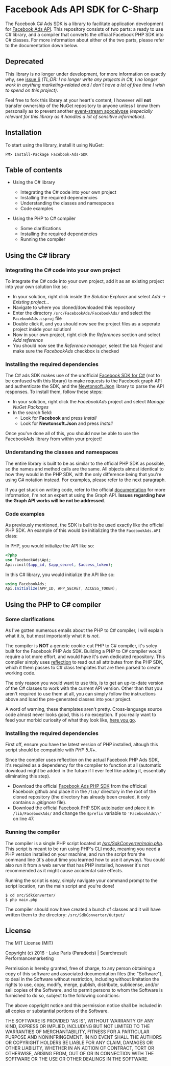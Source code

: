 # Facebook Ads API SDK for C-Sharp 
The Facebook C# Ads SDK is a library to facilitate application development for [Facebook Ads API](https://developers.facebook.com/docs/ads-api). This repository consists of two parts: a ready to use C# library, and a compiler that converts the official Facebook PHP SDK into C# classes. For more information about either of the two parts, please refer to the documentation down below.

## Deprecated
This library is no longer under development, for more information on exactly why, see [issue 6](https://github.com/Paradoxis/Facebook-CSharp-Ads-SDK/issues/6) *(TL;DR: I no longer write any projects in C#, I no longer work in anything marketing-related and I don't have a lot of free time I wish to spend on this project)*. 

Feel free to fork this library at your heart's content, I however will **not** transfer ownership of the NuGet repository to anyone unless I know them personally as to prevent another [event-stream apocalypse](https://github.com/dominictarr/event-stream/issues/116) *(especially relevant for this library as it handles a lot of sensitive information)*.

## Installation
To start using the library, install it using NuGet:
```
PM> Install-Package Facebook-Ads-SDK
```

## Table of contents
* Using the C# library
  * Integrating the C# code into your own project
  * Installing the required dependencies
  * Understanding the classes and namespaces
  * Code examples
  
* Using the PHP to C# compiler
  * Some clarifications
  * Installing the required dependencies
  * Running the compiler

## Using the C# library
### Integrating the C# code into your own project
To integrate the C# code into your own project, add it as an existing project into your own solution like so:
* In your solution, right click inside the *Solution Explorer* and select *Add -> Existing project...*
* Navigate to where you cloned/downloaded this repository
* Enter the directory `/src/FacebookAds/FacebookAds/` and select the `FacebookAds.csproj` file
* Double click it, and you should now see the project files as a seperate project inside your solution!
* Now in your own project, right click the *References* section and select *Add reference*
* You should now see the *Reference manager*, select the tab *Project* and make sure the *FacebookAds* checkbox is checked

### Installing the required dependencies
The C# ads SDK makes use of the unofficial [Facebook SDK for C#](https://github.com/facebook-csharp-sdk/facebook-csharp-sdk) (not to be confused with this library) to make requests to the Facebook graph API and authenticate the SDK, and the [Newtonsoft.Json](https://github.com/JamesNK/Newtonsoft.Json) library to parse the API responses. To install them, follow these steps:
* In your solution, right click the *FacebookAds* project and select *Manage NuGet Packages*
* In the search field:
  * Look for **Facebook** and press *Install*
  * Look for **Newtonsoft.Json** and press *Install*

Once you've done all of this, you should now be able to use the FacebookAds library from within your project!

### Understanding the classes and namespaces
The entire library is built to be as similar to the official PHP SDK as possible, so the names and method calls are the same. All objects almost identical to how they would in the PHP SDK, with the only difference being that you're using C# notation instead. For examples, please refer to the next paragraph. 

If you get stuck on writing code, refer to the official [documentation](https://developers.facebook.com/docs/marketing-api/reference/) for more information, I'm not an expert at using the Graph API. **Issues regarding how the Graph API works will be not be addressed**.

### Code examples
As previously mentioned, the SDK is built to be used exactly like the official PHP SDK. An example of this would be initializing the the `FacebookAds.API` class:

In PHP, you would initialize the API like so:

```php
<?php
use FacebookAds\Api;
Api::init($app_id, $app_secret, $access_token);
```

In this C# library, you would initialize the API like so:

```C#
using FacebookAds;
Api.Initialize(APP_ID, APP_SECRET, ACCESS_TOKEN);
```


## Using the PHP to C# compiler
### Some clarifications
As I've gotten numerous emails about the PHP to C# compiler, I will explain what it *is*, but most importantly what it *is not*. 

The compiler is **NOT** a generic cookie-cut PHP to C# compiler, it's soley built for the Facebook PHP Ads SDK. Building a PHP to C# compiler would require a lot more effort, and would have it's own dedicated repository. This compiler simply uses [reflection](https://en.wikipedia.org/wiki/Reflection_(computer_programming)) to read out all attributes from the PHP SDK, which it them passes to C# class templates that are then parsed to create working code.

The only reason you would want to use this, is to get an up-to-date version of the C# classes to work with the current API version. Other than that you aren't required to use them at all, you can simply follow the instructions above and load the pre-generated classes into your project.

A word of warning, these themplates aren't pretty. Cross-language source code almost never looks good, this is no exception. If you really want to feed your morbid curiosity of what they look like, [here you go](src/SdkConverter/SdkConverter/Templates/).

### Installing the required dependencies
First off, ensure you have the latest version of PHP installed, altough this script should be compatible with *PHP 5.X*+.

Since the compiler uses reflection on the actual Facebook PHP Ads SDK, it's required as a dependency for the compiler to function at all (automatic download might be added in the future if I ever feel like adding it, essentially eliminating this step).

* Download the official [Facebook Ads PHP SDK](https://github.com/facebook/facebook-php-ads-sdk) from the officical Facebook github and place it in the `/lib/` directory in the root of the cloned repository (the directory has already been created, it only contains a *.gitignore* file).
* Download the official [Facebook PHP SDK autoloader](https://github.com/facebook/facebook-php-sdk-v4/blob/master/src/Facebook/autoload.php) and place it in `/lib/FacebookAds/` and change the `$prefix` variable to `'FacebookAds\\'` on line 47.

### Running the compiler
The compiler is a single PHP script located at *[/src/SdkConverter/main.php](src/SdkConverter/main.php)*. This script is meant to be run using PHP's CLI mode, meaning you need a PHP version installed on your machine, and run the script from the command line (it's about time you learned how to use it anyway). You could also run it from a web server that has PHP installed, however it's not recommended as it might cause accidental side effects.

Running the script is easy, simply navigate your command prompt to the script location, run the main script and you're done!

    $ cd src/SdkConverter/
    $ php main.php

The compiler should now have created a bunch of classes and it will have written them to the directory: `/src/SdkConverter/Output/`

## License

The MIT License (MIT)

Copyright (c) 2016 - Luke Paris (Paradoxis) | Searchresult Performancemarketing

Permission is hereby granted, free of charge, to any person obtaining a copy
of this software and associated documentation files (the "Software"), to deal
in the Software without restriction, including without limitation the rights
to use, copy, modify, merge, publish, distribute, sublicense, and/or sell
copies of the Software, and to permit persons to whom the Software is
furnished to do so, subject to the following conditions:

The above copyright notice and this permission notice shall be included in all
copies or substantial portions of the Software.

THE SOFTWARE IS PROVIDED "AS IS", WITHOUT WARRANTY OF ANY KIND, EXPRESS OR
IMPLIED, INCLUDING BUT NOT LIMITED TO THE WARRANTIES OF MERCHANTABILITY,
FITNESS FOR A PARTICULAR PURPOSE AND NONINFRINGEMENT. IN NO EVENT SHALL THE
AUTHORS OR COPYRIGHT HOLDERS BE LIABLE FOR ANY CLAIM, DAMAGES OR OTHER
LIABILITY, WHETHER IN AN ACTION OF CONTRACT, TORT OR OTHERWISE, ARISING FROM,
OUT OF OR IN CONNECTION WITH THE SOFTWARE OR THE USE OR OTHER DEALINGS IN THE
SOFTWARE.
